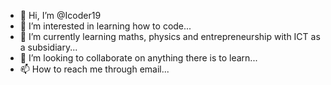- 👋 Hi, I’m @Icoder19
- 👀 I’m interested in learning how to code...
- 🌱 I’m currently learning maths, physics and entrepreneurship with ICT as a subsidiary...
- 💞️ I’m looking to collaborate on anything there is to learn...
- 📫 How to reach me through email...

<!---
Icoder19/Icoder19 is a ✨ special ✨ repository because its `README.md` (this file) appears on your GitHub profile.
You can click the Preview link to take a look at your changes.
--->
